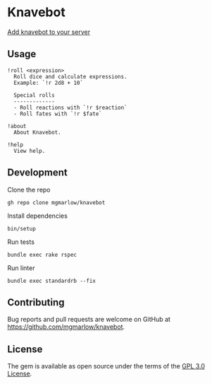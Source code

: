 # Knavebot

[Add knavebot to your server](https://discord.com/oauth2/authorize?client_id=777590604459671562&scope=bot&permissions=514112)

## Usage

```
!roll <expression>
  Roll dice and calculate expressions.
  Example: `!r 2d8 + 10`

  Special rolls
  -------------
  - Roll reactions with `!r $reaction`
  - Roll fates with `!r $fate`

!about
  About Knavebot.

!help
  View help.
```

## Development

Clone the repo

```
gh repo clone mgmarlow/knavebot
```

Install dependencies

```
bin/setup
```

Run tests

```
bundle exec rake rspec
```

Run linter

```
bundle exec standardrb --fix
```

## Contributing

Bug reports and pull requests are welcome on GitHub at https://github.com/mgmarlow/knavebot.

## License

The gem is available as open source under the terms of the [GPL 3.0 License](https://opensource.org/licenses/GPL-3.0).
